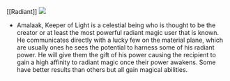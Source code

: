 [[Radiant]]
![](https://lh7-us.googleusercontent.com/fs-ftXxS4gnL5px4jG9l_w5lb6ZSFHuxxe_62St_XsCEoVbMa47kDXCI0-1Au9h4nybvw0RY6EUA6avfo6E0B3f0s0XvOOe1I7gcGLPc4spR-bCq0uUzRMLn6jowsmZePmpgevW5jBut5eE0HkDA4kI)

- Amalaak, Keeper of Light is a celestial being who is thought to be the creator or at least the most powerful radiant magic user that is known. He communicates directly with a lucky few on the material plane, which are usually ones he sees the potential to harness some of his radiant power. He will give them the gift of his power causing the recipient to gain a high affinity to radiant magic once their power awakens. Some have better results than others but all gain magical abilities.